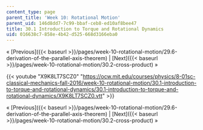 ```yaml
---
content_type: page
parent_title: 'Week 10: Rotational Motion'
parent_uid: 146d8dd7-7c99-bbaf-ceb8-ed10af8bee47
title: 30.1 Introduction to Torque and Rotational Dynamics
uid: 016638c7-858e-4b42-d525-668d3166eba0
---
```


« [Previous]({{< baseurl >}}/pages/week-10-rotational-motion/29.6-derivation-of-the-parallel-axis-theorem) | [Next]({{< baseurl >}}/pages/week-10-rotational-motion/30.2-cross-product) »

{{< youtube "X9K8LT7SCZ0" "https://ocw.mit.edu/courses/physics/8-01sc-classical-mechanics-fall-2016/week-10-rotational-motion/30.1-introduction-to-torque-and-rotational-dynamics/30.1-introduction-to-torque-and-rotational-dynamics/X9K8LT7SCZ0.vtt" >}}

« [Previous]({{< baseurl >}}/pages/week-10-rotational-motion/29.6-derivation-of-the-parallel-axis-theorem) | [Next]({{< baseurl >}}/pages/week-10-rotational-motion/30.2-cross-product) »
